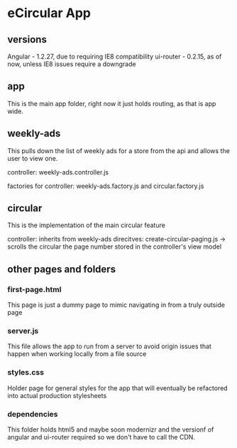 # eCircular App

## versions
Angular - 1.2.27, due to requiring IE8 compatibility
ui-router - 0.2.15, as of now, unless IE8 issues require a downgrade

## app
This is the main app folder, right now it just holds routing, as that is app wide.

## weekly-ads
This pulls down the list of weekly ads for a store from the api and allows the user to view one.

controller: weekly-ads.controller.js

factories for controller: weekly-ads.factory.js and circular.factory.js

## circular
This is the implementation of the main circular feature

controller: inherits from weekly-ads
direcitves: create-circular-paging.js -> scrolls the circular the page number stored in the controller's view model

## other pages and folders

### first-page.html
This page is just a dummy page to mimic navigating in from a truly outside page

### server.js
This file allows the app to run from a server to avoid origin issues that happen when working locally from a file source

### styles.css
Holder page for general styles for the app that will eventually be refactored into actual production stylesheets

### dependencies
This folder holds html5 and maybe soon modernizr and the versionf of angular and ui-router required so we don't have to call the CDN.